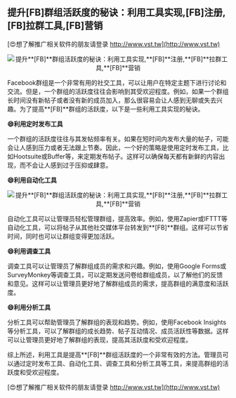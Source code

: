 ## **提升**[FB]**群组活跃度的秘诀：利用工具实现,**[FB]**注册,**[FB]**拉群工具,**[FB]**营销**

[😍想了解推广相关软件的朋友请登录 http://www.vst.tw](http://www.vst.tw)

 <center><img src="https://vst.tw/MP4/tuiguang/png/6.png" alt="提升**[FB]**群组活跃度的秘诀：利用工具实现,**[FB]**注册,**[FB]**拉群工具,**[FB]**营销"></center>

Facebook群组是一个非常有用的社交工具，可以让用户在特定主题下进行讨论和交流。但是，一个群组的活跃度往往会影响到其受欢迎程度。例如，如果一个群组长时间没有新帖子或者没有新的成员加入，那么很容易会让人感到无聊或失去兴趣。为了提高**[FB]**群组的活跃度，以下是一些利用工具实现的秘诀。

**😄利用定时发布工具**

一个群组的活跃度往往与其发帖频率有关。如果在短时间内发布大量的帖子，可能会让人感到压力或者无法跟上节奏。因此，一个好的策略是使用定时发布工具，比如Hootsuite或Buffer等，来定期发布帖子。这样可以确保每天都有新鲜的内容出现，而不会让人感到过于压抑或肆意。

**😄利用自动化工具**

 <center><img src="https://vst.tw/MP4/tuiguang/png/1.png" alt="提升**[FB]**群组活跃度的秘诀：利用工具实现,**[FB]**注册,**[FB]**拉群工具,**[FB]**营销"></center>

自动化工具可以让管理员轻松管理群组，提高效率。例如，使用Zapier或IFTTT等自动化工具，可以将帖子从其他社交媒体平台转发到**[FB]**群组。这样可以节省时间，同时也可以让群组变得更加活跃。

**😄利用调查工具**

调查工具可以让管理员了解群组成员的需求和兴趣。例如，使用Google Forms或SurveyMonkey等调查工具，可以定期发送问卷给群组成员，以了解他们的反馈和意见。这样可以让管理员更好地了解群组成员的需求，提高群组的满意度和活跃度。

**😄利用分析工具**

分析工具可以帮助管理员了解群组的表现和趋势。例如，使用Facebook Insights等分析工具，可以了解群组的成长趋势、帖子互动情况、成员活跃性等数据。这样可以让管理员更好地了解群组的表现，提高其活跃度和受欢迎程度。

综上所述，利用工具是提高**[FB]**群组活跃度的一个非常有效的方法。管理员可以通过定时发布工具、自动化工具、调查工具和分析工具等工具，来提高群组的活跃度和受欢迎程度。

[😍想了解推广相关软件的朋友请登录 http://www.vst.tw](http://www.vst.tw)



